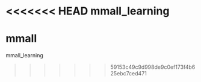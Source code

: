<<<<<<< HEAD
mmall_learning
=======
# mmall
mmall_learning
>>>>>>> 59153c49c9d998de9c0ef173f4b625ebc7ced471
